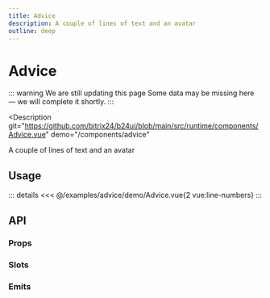```yaml
---
title: Advice
description: A couple of lines of text and an avatar
outline: deep
---
```

<script setup>
import AdviceExample from '/examples/advice/Advice.vue';
</script>
# Advice

::: warning We are still updating this page
Some data may be missing here — we will complete it shortly.
:::


<Description
  git="https://github.com/bitrix24/b24ui/blob/main/src/runtime/components/Advice.vue"
  demo="/components/advice"
>
  A couple of lines of text and an avatar
</Description>

## Usage

<div class="lg:min-h-[160px]">
  <ClientOnly>
    <AdviceExample />
  </ClientOnly>
</div>

::: details
<<< @/examples/advice/demo/Advice.vue{2 vue:line-numbers}
:::

## API

### Props

<ComponentProps component="Advice" />

### Slots

<ComponentSlots component="Advice" />

### Emits

<ComponentEmits component="Advice" />
